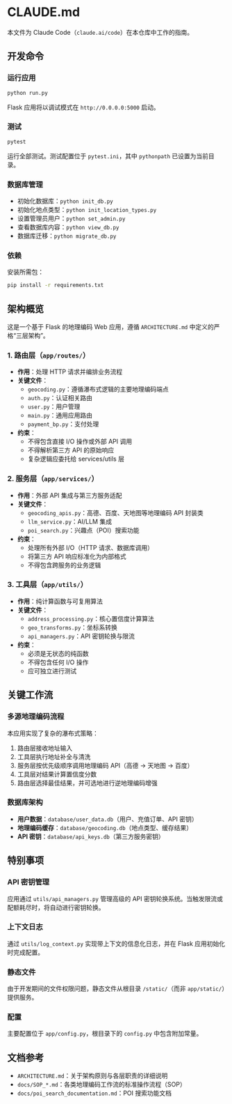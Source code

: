 # CLAUDE.md

本文件为 Claude Code（`claude.ai/code`）在本仓库中工作的指南。

## 开发命令

### 运行应用
```bash
python run.py
```
Flask 应用将以调试模式在 `http://0.0.0.0:5000` 启动。

### 测试
```bash
pytest
```
运行全部测试。测试配置位于 `pytest.ini`，其中 `pythonpath` 已设置为当前目录。

### 数据库管理
- 初始化数据库：`python init_db.py`
- 初始化地点类型：`python init_location_types.py`  
- 设置管理员用户：`python set_admin.py`
- 查看数据库内容：`python view_db.py`
- 数据库迁移：`python migrate_db.py`

### 依赖
安装所需包：
```bash
pip install -r requirements.txt
```

## 架构概览

这是一个基于 Flask 的地理编码 Web 应用，遵循 `ARCHITECTURE.md` 中定义的严格“三层架构”。

### 1. 路由层（`app/routes/`）
- **作用**：处理 HTTP 请求并编排业务流程
- **关键文件**： 
  - `geocoding.py`：遵循瀑布式逻辑的主要地理编码端点
  - `auth.py`：认证相关路由
  - `user.py`：用户管理
  - `main.py`：通用应用路由
  - `payment_bp.py`：支付处理
- **约束**： 
  - 不得包含直接 I/O 操作或外部 API 调用
  - 不得解析第三方 API 的原始响应
  - 复杂逻辑应委托给 services/utils 层

### 2. 服务层（`app/services/`）
- **作用**：外部 API 集成与第三方服务适配
- **关键文件**：
  - `geocoding_apis.py`：高德、百度、天地图等地理编码 API 封装类
  - `llm_service.py`：AI/LLM 集成
  - `poi_search.py`：兴趣点（POI）搜索功能
- **约束**： 
  - 处理所有外部 I/O（HTTP 请求、数据库调用）
  - 将第三方 API 响应标准化为内部格式
  - 不得包含跨服务的业务逻辑

### 3. 工具层（`app/utils/`）
- **作用**：纯计算函数与可复用算法
- **关键文件**：
  - `address_processing.py`：核心置信度计算算法
  - `geo_transforms.py`：坐标系转换
  - `api_managers.py`：API 密钥轮换与限流
- **约束**： 
  - 必须是无状态的纯函数
  - 不得包含任何 I/O 操作
  - 应可独立进行测试

## 关键工作流

### 多源地理编码流程
本应用实现了复杂的瀑布式策略：
1. 路由层接收地址输入
2. 工具层执行地址补全与清洗
3. 服务层按优先级顺序调用地理编码 API（高德 → 天地图 → 百度）
4. 工具层对结果计算置信度分数
5. 路由层选择最佳结果，并可选地进行逆地理编码增强

### 数据库架构
- **用户数据**：`database/user_data.db`（用户、充值订单、API 密钥）
- **地理编码缓存**：`database/geocoding.db`（地点类型、缓存结果）
- **API 密钥**：`database/api_keys.db`（第三方服务密钥）

## 特别事项

### API 密钥管理
应用通过 `utils/api_managers.py` 管理高级的 API 密钥轮换系统。当触发限流或配额耗尽时，将自动进行密钥轮换。

### 上下文日志
通过 `utils/log_context.py` 实现带上下文的信息化日志，并在 Flask 应用初始化时完成配置。

### 静态文件
由于开发期间的文件权限问题，静态文件从根目录 `/static/`（而非 `app/static/`）提供服务。

### 配置
主要配置位于 `app/config.py`，根目录下的 `config.py` 中包含附加常量。

## 文档参考
- `ARCHITECTURE.md`：关于架构原则与各层职责的详细说明  
- `docs/SOP_*.md`：各类地理编码工作流的标准操作流程（SOP）
- `docs/poi_search_documentation.md`：POI 搜索功能文档 